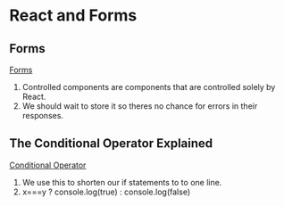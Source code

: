 # React and Forms

## Forms
[Forms](https://reactjs.org/docs/forms.html)

1. Controlled components are components that are controlled solely by React.
3. We should wait to store it so theres no chance for errors in their responses.

## The Conditional Operator Explained
[Conditional Operator](https://codeburst.io/javascript-the-conditional-ternary-operator-explained-cac7218beeff)

1. We use this to shorten our if statements to to one line. 
2. x===y ? console.log(true) : console.log(false)
